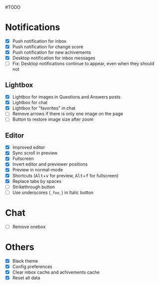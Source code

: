 #TODO

# Notifications

- [x] Push notification for inbox
- [x] Push notification for change score
- [x] Push notification for new achivements
- [x] Desktop notification for inbox messages
- [ ] Fix: Desktop notifications continue to appear, even when they should not

## Lightbox

- [x] Lightbox for images in Questions and Answers posts
- [x] Lightbox for chat
- [x] Lightbox for "favorites" in chat
- [ ] Remove arrows if there is only one image on the page
- [ ] Button to restore image size after zoom

## Editor

- [x] Improved editor
- [x] Sync scroll in preview
- [x] Fullscreen
- [x] Invert editor and previewer positions
- [x] Preview in normal-mode
- [x] Shortcuts (<kbd>Alt</kbd>+<kbd>v</kbd> for preview, <kbd>Alt</kbd>+<kbd>f</kbd> for fullscreen)
- [x] Replace tabs by spaces
- [ ] Strikethrough button
- [ ] Use underscores (`_foo_`) in Italic button

# Chat

- [ ] Remove onebox

# Others

- [x] Black theme
- [x] Config preferences
- [x] Clear inbox cache and achivements cache
- [x] Reset all data
